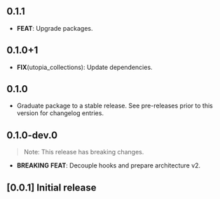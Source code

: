 ## 0.1.1

 - **FEAT**: Upgrade packages.

## 0.1.0+1

 - **FIX**(utopia_collections): Update dependencies.

## 0.1.0

 - Graduate package to a stable release. See pre-releases prior to this version for changelog entries.

## 0.1.0-dev.0

> Note: This release has breaking changes.

 - **BREAKING** **FEAT**: Decouple hooks and prepare architecture v2.

## [0.0.1] Initial release